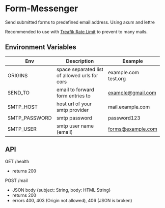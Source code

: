 # Form-Messenger
Send submitted forms to predefined email address.
Using axum and lettre

Recommended to use with [Treafik Rate Limit](https://doc.traefik.io/traefik/reference/routing-configuration/http/middlewares/ratelimit/) to prevent to many mails.

## Environment Variables
| Env | Description | Example |
| ---- | ---- | ---- |
| ORIGINS | space separated list of allowed urls for cors | example.com test.org |
| SEND_TO | email to forward form entries to | example@gmail.com |
| SMTP_HOST | host url of your smtp provider | mail.example.com |
| SMTP_PASSWORD | smtp password | password123 |
| SMTP_USER | smtp user name (email) | forms@example.com |

## API
GET /health
 - returns 200

POST /mail
 - JSON body {subject: String, body: HTML String}
 - returns 200
 - errors 400, 403 (Origin not allowed), 406 (JSON is broken)